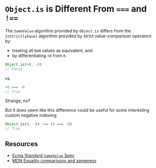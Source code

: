 # `Object.is` is Different From `===` and `!==`

The `SameValue` algorithm provided by `Object.is` differs from the `IsStrictlyEqual` algorithm provided by strict value-comparison operators by:
- treating all `NaN` values as equivalent, and
- by differentiating `+0` from `0-`

```js
Object.is(+0, -0)
// False
```

vs.

```js
+0 === -0
// True
```

Strange, no?

But it does seem like this difference could be useful for some interesting custom negative indexing:
```js
Object.is(0, -0) !== (0 === -0)
// True
```

## Resources
- [Ecma Standard `SameValue` Spec](https://tc39.es/ecma262/#sec-samevalue)
- [MDN Equality comparisons and sameness](https://developer.mozilla.org/en-US/docs/Web/JavaScript/Equality_comparisons_and_sameness)
